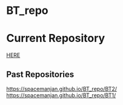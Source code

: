 # BT_repo
<h1>Current Repository</h1>
<a href="https://spacemanjan.github.io/BT_repo/BT2/">HERE</a>

<h2>Past Repositories</h2>

<a>https://spacemanjan.github.io/BT_repo/BT2/</a>
<a>https://spacemanjan.github.io/BT_repo/BT1/</a>

